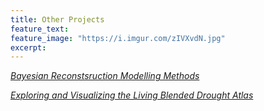 ```yaml
---
title: Other Projects
feature_text:
feature_image: "https://i.imgur.com/zIVXvdN.jpg"
excerpt: 
---
```


[*Bayesian Reconstsruction Modelling Methods*](https://lgsmith295.github.io/dendro_bayes/)

[*Exploring and Visualizing the Living Blended Drought Atlas*](https://github.com/lgsmith295/LBDA_viz/blob/main/LBDA_viz.Rmd)


